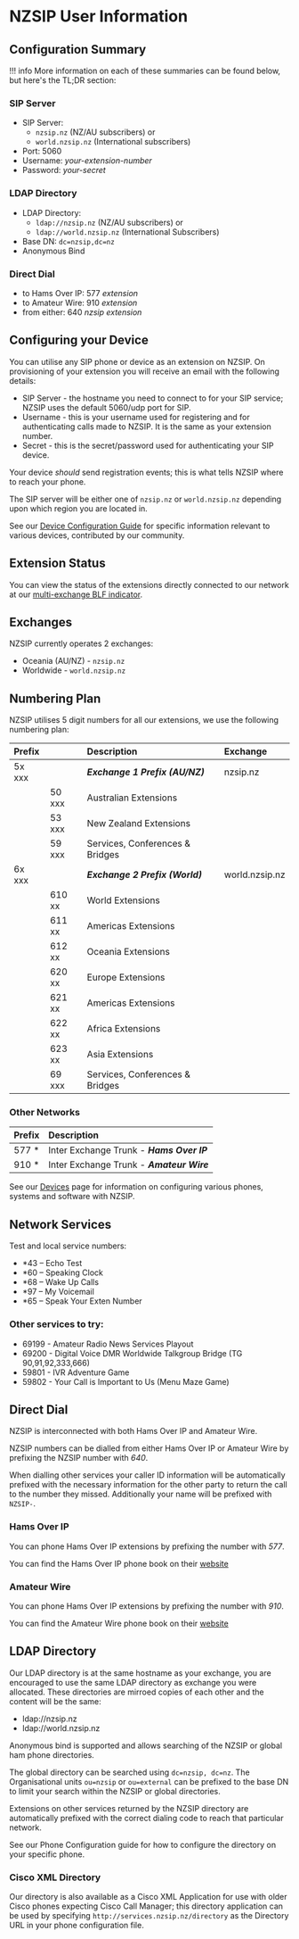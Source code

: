 # NZSIP User Information

## Configuration Summary

!!! info
    More information on each of these summaries can be found below, but here's the TL;DR section:

### SIP Server

 * SIP Server:
    * `nzsip.nz` (NZ/AU subscribers) or
    * `world.nzsip.nz` (International subscribers)
 * Port: 5060
 * Username: *your-extension-number*
 * Password: *your-secret*

### LDAP Directory

 * LDAP Directory:
    * `ldap://nzsip.nz` (NZ/AU subscribers) or 
    * `ldap://world.nzsip.nz` (International Subscribers)
 * Base DN: `dc=nzsip,dc=nz`
 * Anonymous Bind

### Direct Dial

 * to Hams Over IP: 577 *extension*
 * to Amateur Wire: 910 *extension*
 * from either: 640 *nzsip extension*


## Configuring your Device

You can utilise any SIP phone or device as an extension on NZSIP.   On provisioning of your extension you will receive an
email with the following details:

* SIP Server - the hostname you need to connect to for your SIP service;  NZSIP uses the default 5060/udp port for SIP.
* Username - this is your username used for registering and for authenticating calls made to NZSIP.  It is the same as your extension number.
* Secret - this is the secret/password used for authenticating your SIP device.

Your device *should* send registration events;  this is what tells NZSIP where to reach your phone.

The SIP server will be either one of `nzsip.nz` or `world.nzsip.nz` depending upon which region you are located in.

See our [Device Configuration Guide](devices/index.md) for specific information relevant to various devices, contributed by our community.


## Extension Status

You can view the status of the extensions directly connected to our network at our [multi-exchange BLF indicator](https://mmd.dvdmr.org).

## Exchanges

NZSIP currently operates 2 exchanges:

* Oceania (AU/NZ) - `nzsip.nz`
* Worldwide - `world.nzsip.nz`

## Numbering Plan

NZSIP utilises 5 digit numbers for all our extensions, we use the following numbering plan:

|Prefix||Description|Exchange|
|:--|:--|:--|:--|
|5x xxx||***Exchange 1 Prefix (AU/NZ)***|nzsip.nz|
||50 xxx|Australian Extensions||
||53 xxx|New Zealand Extensions||
||59 xxx|Services, Conferences &amp; Bridges||
|6x xxx||***Exchange 2 Prefix (World)***|world.nzsip.nz|
||610 xx|World Extensions||
||611 xx|Americas Extensions||
||612 xx|Oceania Extensions||
||620 xx|Europe Extensions||
||621 xx|Americas Extensions||
||622 xx|Africa Extensions||
||623 xx|Asia Extensions||
||69 xxx|Services, Conferences &amp; Bridges||

### Other Networks

|Prefix|Description|
|:--|:--|
|577 \*|Inter Exchange Trunk - ***Hams Over IP***|
|910 \*|Inter Exchange Trunk - ***Amateur Wire***|


See our [Devices](devices/index.md) page for information on configuring various phones, systems and software with NZSIP.

## Network Services

Test and local service numbers:

* \*43 – Echo Test
* \*60 – Speaking Clock
* \*68 – Wake Up Calls
* \*97 – My Voicemail
* \*65 – Speak Your Exten Number

### Other services to try:

* 69199 - Amateur Radio News Services Playout 
* 69200 - Digital Voice DMR Worldwide Talkgroup Bridge (TG 90,91,92,333,666)
* 59801 - IVR Adventure Game
* 59802 - Your Call is Important to Us (Menu Maze Game)

## Direct Dial

NZSIP is interconnected with both Hams Over IP and Amateur Wire.

NZSIP numbers can be dialled from either Hams Over IP or Amateur Wire by prefixing the NZSIP number with *640*.

When dialling other services your caller ID information will be automatically prefixed with the necessary information for the other party to return the call to the number they missed.  Additionally your name will be prefixed with `NZSIP-`.

### Hams Over IP

You can phone Hams Over IP extensions by prefixing the number with *577*.

You can find the Hams Over IP phone book on their [website](https://hamsoverip.com)


### Amateur Wire

You can phone Hams Over IP extensions by prefixing the number with *910*.

You can find the Amateur Wire phone book on their [website](https://amateurwire.org/)




## LDAP Directory

Our LDAP directory is at the same hostname as your exchange,  you are encouraged to use the same LDAP directory as exchange you were allocated.   These directories are mirroed copies of each other and the content will be the same:

* ldap://nzsip.nz
* ldap://world.nzsip.nz

Anonymous bind is supported and allows searching of the NZSIP or global ham phone directories.

The global directory can be searched using `dc=nzsip, dc=nz`.   The Organisational units `ou=nzsip` or `ou=external` can be prefixed to the base DN to limit your search within the NZSIP or global directories.

Extensions on other services returned by the NZSIP directory are automatically prefixed with the correct dialing code to reach that particular network.

See our Phone Configuration guide for how to configure the directory on your specific phone.

### Cisco XML Directory

Our directory is also available as a Cisco XML Application for use with older Cisco phones expecting Cisco Call Manager;  this directory application can be used by specifying `http://services.nzsip.nz/directory` as the Directory URL in your phone configuration file.


